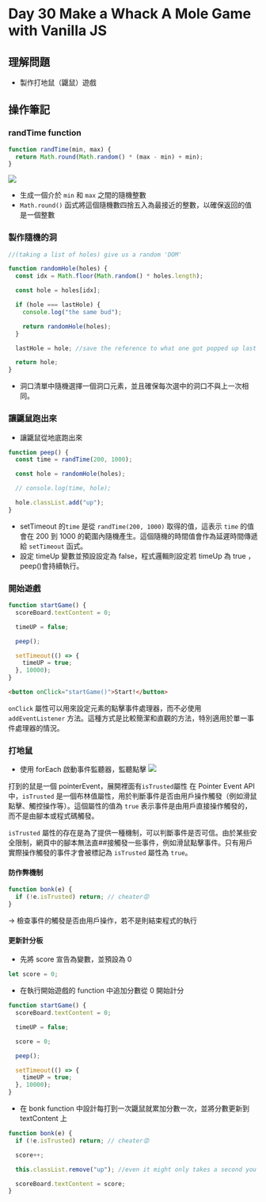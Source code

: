 # Day 30 Make a Whack A Mole Game with Vanilla JS

## 理解問題

- 製作打地鼠（鼴鼠）遊戲

## 操作筆記

### randTime function

```javascript
function randTime(min, max) {
  return Math.round(Math.random() * (max - min) + min);
}
```

![](https://i.imgur.com/g3KauLn.png)

- 生成一個介於 `min` 和 `max` 之間的隨機整數
- `Math.round()` 函式將這個隨機數四捨五入為最接近的整數，以確保返回的值是一個整數

### 製作隨機的洞

```javascript
//(taking a list of holes) give us a random 'DOM'

function randomHole(holes) {
  const idx = Math.floor(Math.random() * holes.length);

  const hole = holes[idx];

  if (hole === lastHole) {
    console.log("the same bud");

    return randomHole(holes);
  }

  lastHole = hole; //save the reference to what one got popped up last time was called

  return hole;
}
```

- 洞口清單中隨機選擇一個洞口元素，並且確保每次選中的洞口不與上一次相同。

### 讓鼴鼠跑出來

- 讓鼴鼠從地底跑出來

```javascript
function peep() {
  const time = randTime(200, 1000);

  const hole = randomHole(holes);

  // console.log(time, hole);

  hole.classList.add("up");
}
```

- setTimeout 的`time` 是從 `randTime(200, 1000)` 取得的值，這表示 `time` 的值會在 200 到 1000 的範圍內隨機產生。這個隨機的時間值會作為延遲時間傳遞給 `setTimeout` 函式。
- 設定 timeUp 變數並預設設定為 false，程式邏輯則設定若 timeUp 為 true ，peep()會持續執行。

### 開始遊戲

```javascript
function startGame() {
  scoreBoard.textContent = 0;

  timeUP = false;

  peep();

  setTimeout(() => {
    timeUP = true;
  }, 10000);
}
```

```HTML
<button onClick="startGame()">Start!</button>
```

`onClick` 屬性可以用來設定元素的點擊事件處理器，而不必使用 `addEventListener` 方法。這種方式是比較簡潔和直觀的方法，特別適用於單一事件處理器的情況。

### 打地鼠

- 使用 forEach 啟動事件監聽器，監聽點擊
  ![](https://i.imgur.com/HmOYvJI.png)

打到的鼠是一個 pointerEvent，展開裡面有`isTrusted`屬性
在 Pointer Event API 中，`isTrusted` 是一個布林值屬性，用於判斷事件是否由用戶操作觸發（例如滑鼠點擊、觸控操作等）。這個屬性的值為 `true` 表示事件是由用戶直接操作觸發的，而不是由腳本或程式碼觸發。

`isTrusted` 屬性的存在是為了提供一種機制，可以判斷事件是否可信。由於某些安全限制，網頁中的腳本無法直##接觸發一些事件，例如滑鼠點擊事件。只有用戶實際操作觸發的事件才會被標記為 `isTrusted` 屬性為 `true`。

#### 防作弊機制

```javascript
function bonk(e) {
  if (!e.isTrusted) return; // cheater😡
}
```

→ 檢查事件的觸發是否由用戶操作，若不是則結束程式的執行

#### 更新計分板

- 先將 score 宣告為變數，並預設為 0

```javascript
let score = 0;
```

- 在執行開始遊戲的 function 中追加分數從 0 開始計分

```javascript
function startGame() {
  scoreBoard.textContent = 0;

  timeUP = false;

  score = 0;

  peep();

  setTimeout(() => {
    timeUP = true;
  }, 10000);
}
```

- 在 bonk function 中設計每打到一次鼴鼠就累加分數一次，並將分數更新到 textContent 上

```javascript
function bonk(e) {
  if (!e.isTrusted) return; // cheater😡

  score++;

  this.classList.remove("up"); //even it might only takes a second you should remove it

  scoreBoard.textContent = score;
}
```
